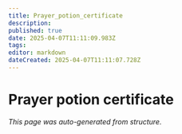 ```yaml
---
title: Prayer_potion_certificate
description: 
published: true
date: 2025-04-07T11:11:09.983Z
tags: 
editor: markdown
dateCreated: 2025-04-07T11:11:07.728Z
---
```


# Prayer potion certificate

*This page was auto-generated from structure.*